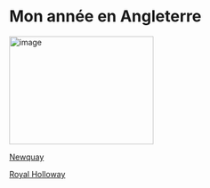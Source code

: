 # Mon année en Angleterre

<img width="259" height="194" alt="image" src="https://github.com/user-attachments/assets/6f198290-d0c3-4c00-9b79-c7eeab8ff12c" />

[Newquay](test/folder/20250611_103150.jpg)

[Royal Holloway](https://www.royalholloway.ac.uk/)

